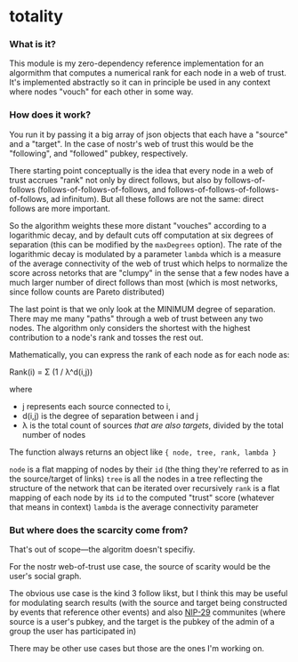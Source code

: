 # totality

### What is it?

This module is my zero-dependency reference implementation for an algormithm that computes a numerical rank for each node in a web of trust. It's implemented abstractly so it can in principle be used in any context where nodes "vouch" for each other in some way.

### How does it work?

You run it by passing it a big array of json objects that each have a "source" and a "target". In the case of nostr's web of trust this would be the "following", and "followed" pubkey, respectively.

There starting point conceptually is the idea that every node in a web of trust accrues "rank" not only by direct follows, but also by follows-of-follows (follows-of-follows-of-follows, and follows-of-follows-of-follows-of-follows, ad infinitum). But all these follows are not the same: direct follows are more important.

So the algorithm weights these more distant "vouches" according to a logarithmic decay, and by default cuts off computation at six degrees of separation (this can be modified by the `maxDegrees` option). The rate of the logarithmic decay is modulated by a parameter `lambda` which is a measure of the average connectivity of the web of trust which helps to normalize the score across netorks that are "clumpy" in the sense that a few nodes have a much larger number of direct follows than most (which is most networks, since follow counts are Pareto distributed)

The last point is that we only look at the MINIMUM degree of separation. There may me many "paths" through a web of trust between any two nodes. The algorithm only considers the shortest with the highest contribution to a node's rank and tosses the rest out.

Mathematically, you can express the rank of each node as for each node as:

Rank(i) = Σ (1 / λ^d(i,j))

where

- j represents each source connected to i,
- d(i,j) is the degree of separation between i and j
- λ is the total count of sources _that are also targets_, divided by the total number of nodes

The function always returns an object like `{ node, tree, rank, lambda }`

`node` is a flat mapping of nodes by their `id` (the thing they're referred to as in the source/target of links)
`tree` is all the nodes in a tree reflecting the structure of the network that can be iterated over recursively
`rank` is a flat mapping of each node by its `id` to the computed "trust" score (whatever that means in context)
`lambda` is the average connectivity parameter

### But where does the scarcity come from?

That's out of scope—the algoritm doesn't specifiy.

For the nostr web-of-trust use case, the source of scarity would be the user's social graph.

The obvious use case is the kind 3 follow likst, but I think this may be useful for modulating search results (with the source and target being constructed by events that reference other events) and also [NIP-29](https://github.com/nostr-protocol/nips/blob/master/29.md) communites (where source is a user's pubkey, and the target is the pubkey of the admin of a group the user has participated in)

There may be other use cases but those are the ones I'm working on.
